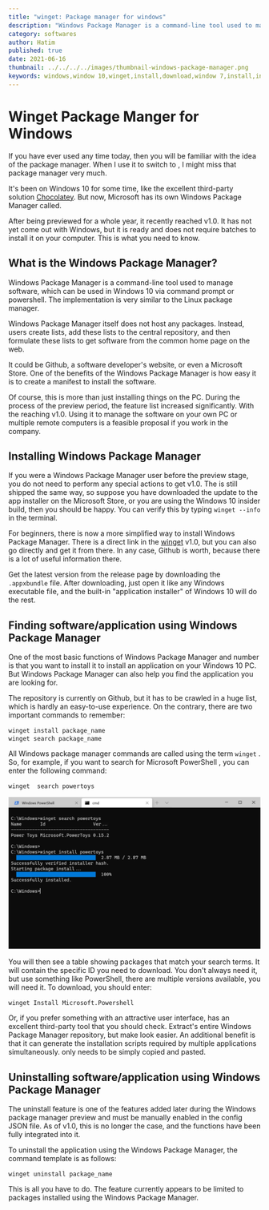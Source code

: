 ```yaml
---
title: "winget: Package manager for windows"
description: "Windows Package Manager is a command-line tool used to manage software,which can be used in Windows 10 via command prompt or. The implementation is very similar to the Linux package manager."
category: softwares
author: Hatim
published: true
date: 2021-06-16
thumbnail: ../../../../images/thumbnail-windows-package-manager.png
keywords: windows,window 10,winget,install,download,window 7,install,installer,list,lists,package,manager,packages,server,repository,command,commands,github,powerskkjj/chell,command prompt,chocolatey,find,software,app,application,batch
---
```


# Winget Package Manger for Windows

If you have ever used any time today, then you will be familiar with the
idea of the package manager. When I use it to switch to
, I might miss that package manager very much.

It's been on Windows 10 for some time, like the excellent third-party solution
[Chocolatey](https://chocolatey.org/). But now, Microsoft has its own Windows Package Manager called.

After being previewed for a whole year, it recently reached v1.0. It has not yet come out with Windows, but it is ready and does not require batches to install it on your computer. This is what you need to know.

## What is the Windows Package Manager?

Windows Package Manager is a command-line tool used to manage
software, which can be used in Windows 10 via command prompt or powershell. The
implementation is very similar to the Linux package manager.

Windows Package Manager itself does not host any packages. Instead,
users create lists, add these lists to the central repository, and then formulate these lists to get software from the
common home page on the web.

It could be Github, a software developer's website,
or even a Microsoft Store. One of the benefits of the Windows
Package Manager is how easy it is to create a manifest to install the
software.

Of course, this is more than just installing things on the PC. During the
process of the preview period, the feature list increased significantly. With the
reaching v1.0. Using it to manage the
software on your own PC or multiple remote computers is a feasible proposal if you work in the company.

## Installing Windows Package Manager

If you were a Windows Package Manager user before the
preview stage, you do not need to perform any special actions to get v1.0. The
is still shipped the same way, so suppose you have downloaded the
update to the app installer on the Microsoft Store, or you are using the Windows 10
insider build, then you should be happy. You can verify this by typing
`winget --info` in the terminal.

For beginners, there is now a more simplified way to install
Windows Package Manager. There is a direct link
in the [winget](https://github.com/microsoft/winget-cli) v1.0, but you can also go directly and get it from there. In any case, Github is worth, because there is a lot of useful information there.

Get the latest version from the release page by downloading the
`.appxbundle` file. After downloading, just open it like any Windows
executable file, and the built-in "application installer" of Windows 10 will do the rest.

## Finding software/application using Windows Package Manager

One of the most basic functions of Windows Package Manager and number
is that you want to install it to install
an application on your Windows 10 PC. But Windows Package Manager can also help you find the application you are looking for.

The repository is currently on Github, but it has to be crawled in a huge list, which is hardly an easy-to-use experience. On the contrary, there are
two important commands to remember:

```batch
winget install package_name
winget search package_name
```

All Windows package manager commands are called using the term `winget`
. So, for example, if you want to search for Microsoft PowerShell
, you can enter the following command:

```batch
winget  search powertoys
```

![winget search](../../../../images/window-winget.webp)

You will then see a table showing
packages that match your search terms. It will contain the specific ID you need
to download. You don't always need it, but use something like
PowerShell, there are multiple versions available, you will need it. To download, you should enter:

```batch
winget Install Microsoft.Powershell
```

Or, if you prefer something with an attractive user interface,
has an excellent third-party tool that you should check. Extract's entire Windows Package Manager repository, but make
look easier. An additional benefit is that it can generate the installation scripts required by multiple applications simultaneously.
only needs to be simply copied and pasted.

## Uninstalling software/application using Windows Package Manager

The uninstall feature is one of the features added later during the Windows
package manager preview and must be manually enabled in the
config JSON file. As of v1.0, this is no longer the case, and the
functions have been fully integrated into it.

To uninstall the application using the Windows Package Manager, the command template
is as follows:

```batch
winget uninstall package_name
```

This is all you have to do. The feature currently appears to be limited to
packages installed using the Windows Package Manager.
